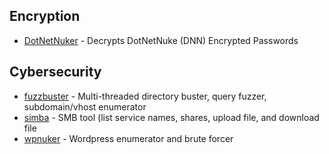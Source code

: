## Encryption  
+ [DotNetNuker](https://github.com/ultros/dotnetnuker) - Decrypts DotNetNuke (DNN) Encrypted Passwords

## Cybersecurity
+ [fuzzbuster](https://github.com/ultros/fuzzbuster) - Multi-threaded directory buster, query fuzzer, subdomain/vhost enumerator
+ [simba](https://github.com/ultros/simba) - SMB tool (list service names, shares, upload file, and download file
+ [wpnuker](https://github.com/ultros/wpnuker) - Wordpress enumerator and brute forcer 
